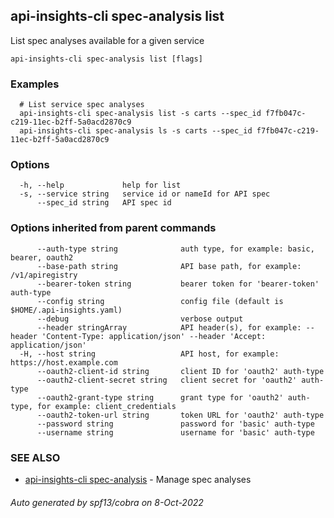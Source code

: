 ## api-insights-cli spec-analysis list

List spec analyses available for a given service

```
api-insights-cli spec-analysis list [flags]
```

### Examples

```
  # List service spec analyses
  api-insights-cli spec-analysis list -s carts --spec_id f7fb047c-c219-11ec-b2ff-5a0acd2870c9
  api-insights-cli spec-analysis ls -s carts --spec_id f7fb047c-c219-11ec-b2ff-5a0acd2870c9
```

### Options

```
  -h, --help             help for list
  -s, --service string   service id or nameId for API spec
      --spec_id string   API spec id
```

### Options inherited from parent commands

```
      --auth-type string              auth type, for example: basic, bearer, oauth2
      --base-path string              API base path, for example: /v1/apiregistry
      --bearer-token string           bearer token for 'bearer-token' auth-type
      --config string                 config file (default is $HOME/.api-insights.yaml)
      --debug                         verbose output
      --header stringArray            API header(s), for example: --header 'Content-Type: application/json' --header 'Accept: application/json'
  -H, --host string                   API host, for example: https://host.example.com
      --oauth2-client-id string       client ID for 'oauth2' auth-type
      --oauth2-client-secret string   client secret for 'oauth2' auth-type
      --oauth2-grant-type string      grant type for 'oauth2' auth-type, for example: client_credentials
      --oauth2-token-url string       token URL for 'oauth2' auth-type
      --password string               password for 'basic' auth-type
      --username string               username for 'basic' auth-type
```

### SEE ALSO

* [api-insights-cli spec-analysis](api-insights-cli_spec-analysis.md)	 - Manage spec analyses

###### Auto generated by spf13/cobra on 8-Oct-2022
